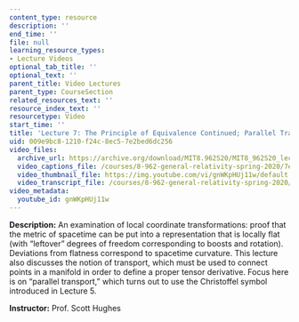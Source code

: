 ```yaml
---
content_type: resource
description: ''
end_time: ''
file: null
learning_resource_types:
- Lecture Videos
optional_tab_title: ''
optional_text: ''
parent_title: Video Lectures
parent_type: CourseSection
related_resources_text: ''
resource_index_text: ''
resourcetype: Video
start_time: ''
title: 'Lecture 7: The Principle of Equivalence Continued; Parallel Transport'
uid: 009e9bc8-1210-f24c-8ec5-7e2bed6dc256
video_files:
  archive_url: https://archive.org/download/MIT8.962S20/MIT8_962S20_lec07_300k.mp4
  video_captions_file: /courses/8-962-general-relativity-spring-2020/7e3e9263c6f8534fa336814b705e16b1_gnWKpHUj11w.vtt
  video_thumbnail_file: https://img.youtube.com/vi/gnWKpHUj11w/default.jpg
  video_transcript_file: /courses/8-962-general-relativity-spring-2020/5ceefe9356be954268527b93f35628a9_gnWKpHUj11w.pdf
video_metadata:
  youtube_id: gnWKpHUj11w
---
```


**Description:** An examination of local coordinate transformations: proof that the metric of spacetime can be put into a representation that is locally flat (with “leftover” degrees of freedom corresponding to boosts and rotation). Deviations from flatness correspond to spacetime curvature. This lecture also discusses the notion of transport, which must be used to connect points in a manifold in order to define a proper tensor derivative. Focus here is on “parallel transport,” which turns out to use the Christoffel symbol introduced in Lecture 5.

**Instructor:** Prof. Scott Hughes